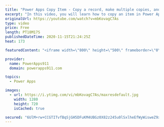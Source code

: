 ```yaml
---
title: "Power Apps Copy Item - Copy a record, make multiple copies, and edit + design tips"
excerpt: "In this video, you will learn how to copy an item in Power Apps plus we show off some fancy animations along the way. Learn to copy an item, make multiple copies, and even edit the record before making the copy.  Download this and plenty of other apps at https://training.powerapps911.com/courses/video-library"
originalUrl: https://youtube.com/watch?v=mbKovagC7As
type: video
price: Free
length: PT18M17S
publishedDateTime: 2020-11-15T21:24:25Z
heat: 173

featuredContent: "<iframe width=\"800\" height=\"500\" frameborder=\"0\" src=\"https://www.youtube.com/embed/mbKovagC7As\" allow=\"accelerometer; autoplay; encrypted-media; gyroscope; picture-in-picture\" allowfullscreen></iframe>"

provider:
  name: PowerApps911
  domain: powerapps911.com

topics:
  - Power Apps

images:
  - url: https://i.ytimg.com/vi/mbKovagC7As/maxresdefault.jpg
    width: 1280
    height: 720
    isCached: true

secured: "6UlM+rw+CCGTITvfBqSjGH5DFuKM4UBGz0X82z245u0lSxlheEfWyWisweZ9xdi5pHozpgYMXFB9Xoof/NvrrfV5Ttex9i4hRYEEXrt8kDG7IJIt/KIhZHcF0pl9HXoyYO87Ik95BE88kd1hKwYuhW8kbuB45pDENSQr85bMHvvMv9N1SB/THLYmneTwrGzJc1r0agT0/iEgnxOLjpvmaNw/xO3duSxgHOxvPHnPv6GN57s2d/Xe6FNyNGUSkVQ0odroYkQJcC9P6Y7CDaNmkYj+nXJtXm9Gca5p0Yse2D9yVxvTa17XWvi7IXK43sJOSiQxcjDtgrT2mEasToxiL52KZNqJEhT0n/ezTPTaiHc/j0X/PA6KPMyH1y6J6I1o1y8yNnWlj8LKu2KSfAArJw==;WnP0ZVailz96X6rZbLovgg=="
---
```


